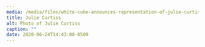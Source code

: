 ```yaml
---
media: /media/files/white-cube-announces-representation-of-julie-curtiss.jpg
title: Julie Curtiss
alt: Photo of Julie Curtiss
caption: ""
date: 2020-06-24T14:43:00-0500
---
```

